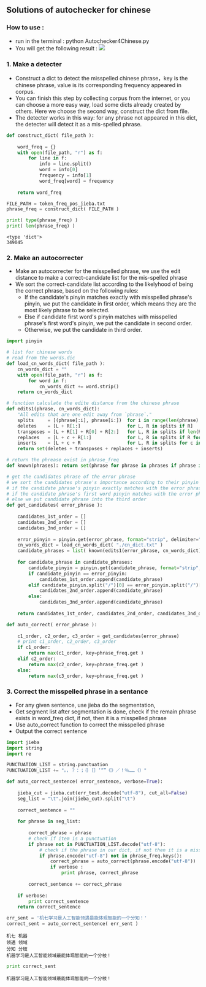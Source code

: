 ## Solutions of autochecker for chinese

### How to use :
- run in the terminal : python Autochecker4Chinese.py
- You will get the following result : ![](./result.png)


### 1. Make a detecter

- Construct a dict to detect the misspelled chinese phrase，key is the chinese phrase, value is its corresponding frequency appeared in corpus.
- You can finish this step by collecting corpus from the internet, or you can choose a more easy way, load some dicts already created by others. Here we choose the second way, construct the dict from file. 
- The detecter works in this way: for any phrase not appeared in this dict, the detecter will detect it as a mis-spelled phrase.



```python
def construct_dict( file_path ):
    
    word_freq = {}
    with open(file_path, "r") as f:
        for line in f:
            info = line.split()
            word = info[0]
            frequency = info[1]
            word_freq[word] = frequency
    
    return word_freq
```


```python
FILE_PATH = token_freq_pos_jieba.txt
phrase_freq = construct_dict( FILE_PATH )
```


```python
print( type(phrase_freq) )
print( len(phrase_freq) )
```

    <type 'dict'>
    349045


### 2. Make an autocorrecter
- Make an autocorrecter for the misspelled phrase, we use the edit distance to make a correct-candidate list for the mis-spelled phrase 
- We sort the correct-candidate list according to the likelyhood of  being the correct phrase, based on the following rules:
	- If the candidate's pinyin matches exactly with misspelled phrase's pinyin, we put the candidate in first order, which means they are the most likely phrase to be selected.
	- Else if candidate first word's pinyin matches with misspelled phrase's first word's pinyin, we put the candidate in second order.
	- Otherwise, we put the candidate in third order.

```python
import pinyin
```


```python
# list for chinese words
# read from the words.dic
def load_cn_words_dict( file_path ):
    cn_words_dict = ""
    with open(file_path, "r") as f:
        for word in f:
            cn_words_dict += word.strip()
    return cn_words_dict
```


```python
# function calculate the edite distance from the chinese phrase 
def edits1(phrase, cn_words_dict):
    "All edits that are one edit away from `phrase`."
    splits     = [(phrase[:i], phrase[i:])  for i in range(len(phrase) + 1)]
    deletes    = [L + R[1:]                 for L, R in splits if R]
    transposes = [L + R[1] + R[0] + R[2:]   for L, R in splits if len(R)>1]
    replaces   = [L + c + R[1:]             for L, R in splits if R for c in cn_words_dict]
    inserts    = [L + c + R                 for L, R in splits for c in cn_words_dict]
    return set(deletes + transposes + replaces + inserts)
```


```python
# return the phrease exist in phrase_freq
def known(phrases): return set(phrase for phrase in phrases if phrase in phrase_freq)
```


```python
# get the candidates phrase of the error phrase
# we sort the candidates phrase's importance according to their pinyin
# if the candidate phrase's pinyin exactly matches with the error phrase, we put them into first order
# if the candidate phrase's first word pinyin matches with the error phrase first word, we put them into second order
# else we put candidate phrase into the third order
def get_candidates( error_phrase ):
    
    candidates_1st_order = []
    candidates_2nd_order = []
    candidates_3nd_order = []
    
    error_pinyin = pinyin.get(error_phrase, format="strip", delimiter="/")
    cn_words_dict = load_cn_words_dict( "./cn_dict.txt" )
    candidate_phrases = list( known(edits1(error_phrase, cn_words_dict)) )
    
    for candidate_phrase in candidate_phrases:
        candidate_pinyin = pinyin.get(candidate_phrase, format="strip", delimiter="/")
        if candidate_pinyin == error_pinyin:
            candidates_1st_order.append(candidate_phrase)
        elif candidate_pinyin.split("/")[0] == error_pinyin.split("/")[0]:
            candidates_2nd_order.append(candidate_phrase)
        else:
            candidates_3nd_order.append(candidate_phrase)
    
    return candidates_1st_order, candidates_2nd_order, candidates_3nd_order
```


```python
def auto_correct( error_phrase ):
    
    c1_order, c2_order, c3_order = get_candidates(error_phrase)
    # print c1_order, c2_order, c3_order
    if c1_order:
        return max(c1_order, key=phrase_freq.get )
    elif c2_order:
        return max(c2_order, key=phrase_freq.get )
    else:
        return max(c3_order, key=phrase_freq.get )
```


### 3. Correct the misspelled phrase in a sentance 



- For any given sentence, use jieba do the segmentation, 
- Get segment list after segmentation is done, check if the remain phrase exists in word_freq dict, if not, then it is a misspelled phrase
- Use auto_correct function to correct the misspelled phrase
- Output the correct sentence



```python
import jieba
import string
import re
```


```python
PUNCTUATION_LIST = string.punctuation
PUNCTUATION_LIST += "。，？：；｛｝［］‘“”《》／！％……（）"
```


```python
def auto_correct_sentence( error_sentence, verbose=True):
    
    jieba_cut = jieba.cut(err_test.decode("utf-8"), cut_all=False)
    seg_list = "\t".join(jieba_cut).split("\t")
    
    correct_sentence = ""
    
    for phrase in seg_list:
        
        correct_phrase = phrase
        # check if item is a punctuation
        if phrase not in PUNCTUATION_LIST.decode("utf-8"):
            # check if the phrase in our dict, if not then it is a misspelled phrase
            if phrase.encode("utf-8") not in phrase_freq.keys():
                correct_phrase = auto_correct(phrase.encode("utf-8"))
                if verbose :
                    print phrase, correct_phrase
    
        correct_sentence += correct_phrase
    
    if verbose:
        print correct_sentence
    return correct_sentence
```


```python
err_sent = '机七学习是人工智能领遇最能体现智能的一个分知！'
correct_sent = auto_correct_sentence( err_sent )
```

    机七 机器
    领遇 领域
    分知 分枝
    机器学习是人工智能领域最能体现智能的一个分枝！



```python
print correct_sent
```

    机器学习是人工智能领域最能体现智能的一个分枝！



```python

```
